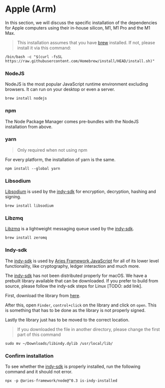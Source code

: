 # Apple (Arm)

In this section, we will discuss the specific installation of the dependencies
for Apple computers using their in-house silicon, M1, M1 Pro and the M1 Max.

> This installation assumes that you have [brew](https://brew.sh) installed. If
> not, please install it via this command:

```
/bin/bash -c "$(curl -fsSL https://raw.githubusercontent.com/Homebrew/install/HEAD/install.sh)"
```

### NodeJS

NodeJS is the most popular JavaScript runtime environment excluding
browsers. It can run on your desktop or even a server.

```console
brew install nodejs
```

### npm

The Node Package Manager comes pre-bundles with the NodeJS installation from
above.

### yarn

> Only required when not using npm

For every platform, the installation of yarn is the same.

```console
npm install --global yarn
```

### Libsodium

[Libsodium](https://github.com/jedisct1/libsodium) is used by the
[indy-sdk](https://github.com/hyperledger/indy-sdk) for encryption, decryption,
hashing and signing.

```console
brew install libsodium
```

### Libzmq

[Libzmq](https://github.com/zeromq/libzmq) is a lightweight messaging queue
used by the [indy-sdk](https://github.com/hyperledger/indy-sdk).

```console
brew install zeromq
```

### Indy-sdk

The [indy-sdk](https://github.com/hyperledger/indy-sdk) is used by [Aries
Framework
JavaScript](https://github.com/hyperledger/aries-framework-javascript) for all
of its lower level functionality, like cryptography, ledger interaction and
much more.

The [indy-sdk](https://github.com/hyperledger/indy-sdk) has not been
distributed properly for macOS. We have a prebuilt library available that can
be downloaded. If you prefer to build from source, please follow the indy-sdk
steps for Linux [TODO: add link].

First, download the library from
[here](https://drive.google.com/file/d/1JaRqAEAyodjeh120YYZ0t42zfhN3wHiW/view).

After this, open `Finder`, `control+click` on the library and click on `open`.
This is something that has to be done as the library is not properly signed.

Lastly the library just has to be moved to the correct location.

> If you downloaded the file in another directory, please change the first part
> of this command

```console
sudo mv ~/Downloads/libindy.dylib /usr/local/lib/
```

### Confirm installation

To see whether the [indy-sdk](https://github.com/hyperledger/indy-sdk) is
properly installed, run the following command and it should not error.

```console
npx -p @aries-framework/node@^0.3 is-indy-installed
```
